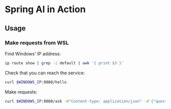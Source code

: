 # Spring AI in Action

## Usage

### Make requests from WSL

Find Windows' IP address:

```bash
ip route show | grep -i default | awk '{ print $3 }'
```

Check that you can reach the service:

```bash
curl $WINDOWS_IP:8080/hello
```

Make requests:

```bash
curl $WINDOWS_IP:8080/ask -H"Content-type: application/json" -d'{"question":"Why is the sky blue?"}'
```
